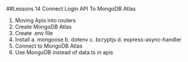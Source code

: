 ##Lessons 14 Connect Login API To MongoDB Atlas
1. Moving Apis into routers
2. Create MongoDB Atlas
3. Create .env file
4. Install
   a. mongoose
   b. dotenv
   c. bcryptjs
   d. express-async-handler
5. Connect to MongoDB Atlas
6. Use MongoDB instead of data.ts in apis
  